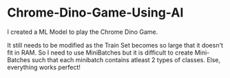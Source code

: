 # Chrome-Dino-Game-Using-AI
I created a ML Model to play the Chrome Dino Game. 

It still needs to be modified as the Train Set becomes so large that it doesn't fit in RAM. So I need to use MiniBatches but it is difficult to create Mini-Batches such that each minibatch contains atleast 2 types of classes. Else, everything works perfect!

